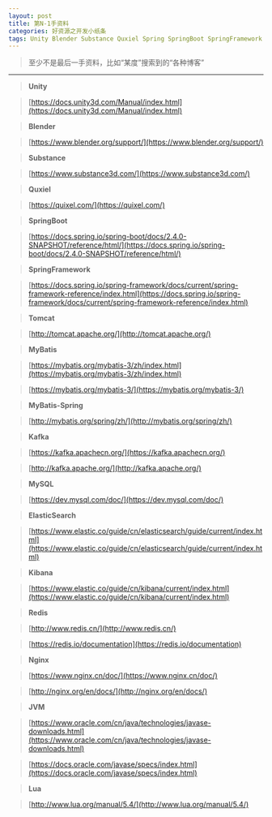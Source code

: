 ```yaml
---
layout: post
title: 第N-1手资料
categories: 好资源之开发小纸条
tags: Unity Blender Substance Quxiel Spring SpringBoot SpringFramework SpringCore SpringMVC MyBatis MyBatis-Spring Kafka MySQL ElasticSearch Kibana Redis Nginx JVM Java Lua Tomcat
---
```


>至少不是最后一手资料，比如“某度”搜索到的“各种博客”

---

>**Unity**

>[https://docs.unity3d.com/Manual/index.html](https://docs.unity3d.com/Manual/index.html)

>**Blender**

>[https://www.blender.org/support/](https://www.blender.org/support/)

>**Substance**

>[https://www.substance3d.com/](https://www.substance3d.com/)

>**Quxiel**

>[https://quixel.com/](https://quixel.com/)

>**SpringBoot**

>[https://docs.spring.io/spring-boot/docs/2.4.0-SNAPSHOT/reference/html/](https://docs.spring.io/spring-boot/docs/2.4.0-SNAPSHOT/reference/html/)

>**SpringFramework**

>[https://docs.spring.io/spring-framework/docs/current/spring-framework-reference/index.html](https://docs.spring.io/spring-framework/docs/current/spring-framework-reference/index.html)

>**Tomcat**

>[http://tomcat.apache.org/](http://tomcat.apache.org/)

>**MyBatis**

>[https://mybatis.org/mybatis-3/zh/index.html](https://mybatis.org/mybatis-3/zh/index.html)

>[https://mybatis.org/mybatis-3/](https://mybatis.org/mybatis-3/)

>**MyBatis-Spring**

>[http://mybatis.org/spring/zh/](http://mybatis.org/spring/zh/)

>**Kafka**

>[https://kafka.apachecn.org/](https://kafka.apachecn.org/)

>[http://kafka.apache.org/](http://kafka.apache.org/)

>**MySQL**

>[https://dev.mysql.com/doc/](https://dev.mysql.com/doc/)

>**ElasticSearch**

>[https://www.elastic.co/guide/cn/elasticsearch/guide/current/index.html](https://www.elastic.co/guide/cn/elasticsearch/guide/current/index.html)

>**Kibana**

>[https://www.elastic.co/guide/cn/kibana/current/index.html](https://www.elastic.co/guide/cn/kibana/current/index.html)

>**Redis**

>[http://www.redis.cn/](http://www.redis.cn/)

>[https://redis.io/documentation](https://redis.io/documentation)

>**Nginx**

>[https://www.nginx.cn/doc/](https://www.nginx.cn/doc/)

>[http://nginx.org/en/docs/](http://nginx.org/en/docs/)

>**JVM**

>[https://www.oracle.com/cn/java/technologies/javase-downloads.html](https://www.oracle.com/cn/java/technologies/javase-downloads.html)

>[https://docs.oracle.com/javase/specs/index.html](https://docs.oracle.com/javase/specs/index.html)

>**Lua**

>[http://www.lua.org/manual/5.4/](http://www.lua.org/manual/5.4/)
